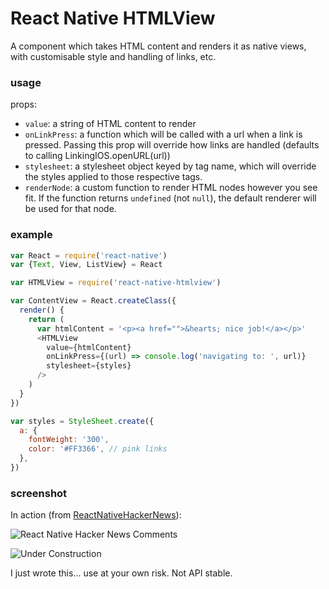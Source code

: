 # React Native HTMLView
A component which takes HTML content and renders it as native views, with 
customisable style and handling of links, etc.

### usage

props:

- `value`: a string of HTML content to render
- `onLinkPress`: a function which will be called with a url when a link is pressed.
  Passing this prop will override how links are handled (defaults to calling LinkingIOS.openURL(url))
- `stylesheet`: a stylesheet object keyed by tag name, which will override the 
  styles applied to those respective tags.
- `renderNode`: a custom function to render HTML nodes however you see fit. If 
  the function returns `undefined` (not `null`), the default renderer will be 
  used for that node.

### example

```js
var React = require('react-native')
var {Text, View, ListView} = React

var HTMLView = require('react-native-htmlview')

var ContentView = React.createClass({
  render() {
    return (
      var htmlContent = '<p><a href="">&hearts; nice job!</a></p>'
      <HTMLView
        value={htmlContent}
        onLinkPress={(url) => console.log('navigating to: ', url)}
        stylesheet={styles}
      />
    )
  }
})

var styles = StyleSheet.create({
  a: {
    fontWeight: '300',
    color: '#FF3366', // pink links
  },
})
```

### screenshot

In action (from [ReactNativeHackerNews](https://github.com/jsdf/ReactNativeHackerNews)):

![React Native Hacker News Comments](http://i.imgur.com/FYOgBYc.png)


![Under Construction](https://jamesfriend.com.au/files/under-construction.gif)

I just wrote this... use at your own risk. Not API stable.
